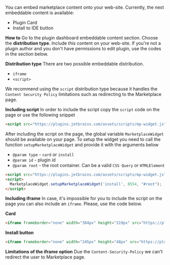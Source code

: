 [//]: # (title: Embeddable Content)  

You can embed marketplace content onto your web-site. Currently, the next embeddable content is available:

 - Plugin Card
 - Install to IDE button

**How to**
Go to the plugin dashboard embeddable content section. Choose the **distribution type**. Include this content on your web-site. If you're not a plugin author and you don't have permissions to edit plugin, use the codes in the section below.

**Distribution type**
There are two possible embeddable distribution. 
 - `iframe`
 - `<script>`
 
We recommend using the `script` distribution type because it handles the `Content Security Policy` limitations such as redirecting to the Marketplace page.

**Including script**
In order to include the script copy the `script` code on the page or use the following snippet
```html
<script src="https://plugins.jetbrains.com/assets/scripts/mp-widget.js"></script>
```
After including the script on the page, the global variable `MarketplaceWidget` should be available on your page. To setup the widget you need to call the function `setupMarketplaceWidget` and provide it with the arguments below

 - `@param type` - `card` or `install`
 - `@param id`     - plugin id
 - `@param root` - the root container. Can be a valid `CSS Query` or `HTMLElement`

```html
<script src="https://plugins.jetbrains.com/assets/scripts/mp-widget.js"></script>
<script>  
  MarketplaceWidget.setupMarketplaceWidget('install', 8554, "#root");  
</script>
```

**Including iframe**
In case, it's impossible for you to include the script on the page you can also include an `iframe`. Please, use the code below.

**Card**
```html
<iframe frameborder="none" width="384px" height="319px" src="https://plugins.jetbrains.com/embeddable/card/<id>"></iframe>
```

**Install button**
```html
<iframe frameborder="none" width="245px" height="48px" src="https://plugins.jetbrains.com/embeddable/install/1347"></iframe>
```

**Limitations of the iframe option**
Due the `Content-Security-Policy` we can't redirect the user to Marketplace page. 
